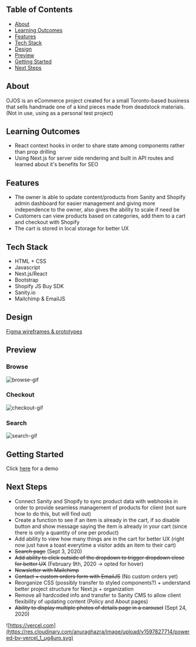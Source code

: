 
## Table of Contents
- [About](#about)
- [Learning Outcomes](#learning-outcomes)
- [Features](#features)
- [Tech Stack](#tech-stack)
- [Design](#design)
- [Preview](#preview)
- [Getting Started](#getting-started)
- [Next Steps](#next-steps)

## About 
OJOS is an eCommerce project created for a small Toronto-based business that sells handmade one of a kind pieces made from deadstock materials. (Not in use, using as a personal test project)

## Learning Outcomes
- React context hooks in order to share state among components rather than prop drilling
- Using Next.js for server side rendering and built in API routes and learned about it's benefits for SEO 

## Features
- The owner is able to update content/products from Sanity and Shopify admin dashboard for easier management and giving more independence to the owner, also gives the ability to scale if need be 
- Customers can view products based on categories, add them to a cart and checkout with Shopify
- The cart is stored in local storage for better UX 

## Tech Stack
- HTML + CSS
- Javascript
- Next.js/React
- Bootstrap
- Shopify JS Buy SDK
- Sanity.io 
- Mailchimp & EmailJS

## Design
[Figma wireframes & prototypes](https://www.figma.com/file/Tcwbu0SNd8V8mFCPEImZLe/v1)

## Preview

### Browse
<img src="./web/public/gifs/ojos.gif" alt="browse-gif"/>

### Checkout
<img src="./web/public/gifs/checkout.gif" alt="checkout-gif"/>

### Search
<img src="./web/public/gifs/search.gif" alt="search-gif"/>

## Getting Started 
Click [here](https://ojos.vercel.app) for a demo

## Next Steps
- Connect Sanity and Shopify to sync product data with webhooks in order to provide seamless management of products for client (not sure how to do this, but will find out)
- Create a function to see if an item is already in the cart, if so disable button and show message saying the item is already in your cart (since there is only a quantity of one per product)
- Add ability to view how many things are in the cart for better UX (right now just have a toast everytime a visitor adds an item to their cart)
- ~~Search page~~ (Sept 3, 2020)
- ~~Add ability to click outside of the dropdown to trigger dropdown close for better UX~~ (February 9th, 2020 -> opted for hover) 
- ~~Newsletter with Mailchimp~~
- ~~Contact + custom orders form with EmailJS~~ (No custom orders yet)
- Reorganize CSS (possibly transfer to styled components?) + understand better project structure for Next.js + organization
- Remove all hardcoded info and transfer to Sanity CMS to allow client flexibility of updating content (Policy and About pages)
- ~~Ability to display multiple photos of details page in a carousel~~ (Sept 24, 2020)

![https://vercel.com](https://res.cloudinary.com/anuraghazra/image/upload/v1597827714/powered-by-vercel_1_ug4uro.svg)
